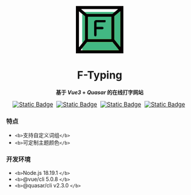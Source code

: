 <div align=center>
	<img src="./public/f-typing.png" alt="F-Typing Logo">
</div>

<h1 align=center id='f-typing'>F-Typing</h1>
<p align=center><strong>基于 <em>Vue3</em> + <em>Quasar</em> 的在线打字网站</strong></p>
<div align=center>
    <a href="https://github.com/Moipha" target="_blank" style="margin-right: 5px"><img src="https://img.shields.io/badge/Moipha%C2%A9-%2317516e?style=flat&logo=github&logoColor=white&label=%E4%B8%BB%E9%A1%B5&labelColor=%2342b883&cacheSeconds=3600&link=https%3A%2F%2Fgithub.com%2FMoipha" alt="Static Badge" style="zoom:110%" /></a>
   <a href="https://gitee.com/moipha" target="_blank" style="margin-right: 5px">
    	<img alt="Static Badge" src="https://img.shields.io/badge/Young%C2%A9-%23fe9e4a?style=flat&logo=gitee&label=%E4%B8%BB%E9%A1%B5&labelColor=%23c71d23&link=https%3A%2F%2Fgitee.com%2Fmoipha" style="zoom:110%;"></a>
    <a href="https://github.com/Moipha/f-typing" target="_blank" style="margin-right: 5px"><img src="https://img.shields.io/badge/%E9%A1%B9%E7%9B%AE%E6%BA%90%E7%A0%81-%23282c34? style=flat&label=%E4%B8%8B%E8%BD%BD&labelColor=%23ff6464&cacheSeconds=3600&link=https%3A%2F%2Fgithub.com%2FMoipha%2Ff-typing"
                                                             alt="Static Badge" style="zoom:110%" /></a>
    <a href="https://f-typing.top" target="_blank" style="margin-right: 5px"><img src="https://img.shields.io/badge/Github%20Pages-%239cbd55?style=flat&label=%E8%AE%BF%E9%97%AE&labelColor=%230e8cc7&cacheSeconds=3600&link=https%3A%2F%2Ff-typing.top" alt="Static Badge" style="zoom:110%;" /></a>
</div>

### 特点

- `<b>`支持自定义词组`</b>`
- `<b>`可定制主题颜色`</b>`

### 开发环境

- `<b>`Node.js 18.19.1 `</b>`
- `<b>`@vue/cli 5.0.8 `</b>`
- `<b>`@quasar/cli v2.3.0 `</b>`
